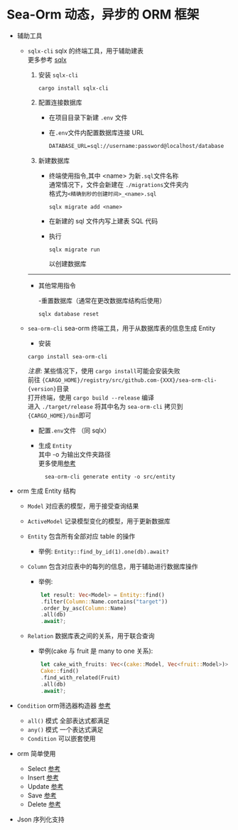 # Sea-Orm 动态，异步的 ORM 框架

- 辅助工具

  - `sqlx-cli` sqlx 的终端工具，用于辅助建表  
    更多参考 [sqlx](https://crates.io/crates/sqlx-cli)

    1. 安装 `sqlx-cli`

       ```shell
       cargo install sqlx-cli
       ```

    2. 配置连接数据库

       - 在项目目录下新建 `.env` 文件
       - 在`.env`文件内配置数据库连接 URL

         ```txt
         DATABASE_URL=sql://username:password@localhost/database
         ```

    3. 新建数据库

       - 终端使用指令,其中 <name\> 为新`.sql`文件名称  
         通常情况下，文件会新建在 `./migrations`文件夹内  
         格式为`<精确到秒的创建时间>_<name>.sql`

         ```shell
         sqlx migrate add <name>
         ```

       - 在新建的 sql 文件内写上建表 SQL 代码
       - 执行

         ```shell
         sqlx migrate run
         ```

         以创建数据库

    ***

    - 其他常用指令

      -重置数据库（通常在更改数据库结构后使用）

      ```shell
      sqlx database reset
      ```

  - `sea-orm-cli` sea-orm 终端工具，用于从数据库表的信息生成 Entity

    - 安装

    ```shell
    cargo install sea-orm-cli
    ```

    _注意_: 某些情况下，使用 `cargo install`可能会安装失败  
    前往 `{CARGO_HOME}/registry/src/github.com-{XXX}/sea-orm-cli-{version}`目录  
    打开终端，使用 `cargo build --release` 编译  
    进入 `./target/release` 将其中名为 `sea-orm-cli` 拷贝到 `{CARGO_HOME}/bin`即可

    - 配置`.env`文件 （同 sqlx）
    - 生成 `Entity`  
      其中 -o 为输出文件夹路径  
      更多使用[参考](https://www.sea-ql.org/SeaORM/docs/generate-entity/sea-orm-cli)

      ```shell
        sea-orm-cli generate entity -o src/entity
      ```

- orm 生成 Entity 结构

  - `Model` 对应表的模型，用于接受查询结果
  - `ActiveModel` 记录模型变化的模型，用于更新数据库
  - `Entity` 包含所有全部对应 table 的操作
    - 举例: `Entity::find_by_id(1).one(db).await?`
  - `Column` 包含对应表中的每列的信息，用于辅助进行数据库操作

    - 举例:

    ```rust
        let result: Vec<Model> = Entity::find()
        .filter(Column::Name.contains("target"))
        .order_by_asc(Column::Name)
        .all(db)
        .await?;
    ```

  - `Relation` 数据库表之间的关系，用于联合查询

    - 举例(cake 与 fruit 是 many to one 关系):

    ```rust
        let cake_with_fruits: Vec<(cake::Model, Vec<fruit::Model>)> =
        Cake::find()
        .find_with_related(Fruit)
        .all(db)
        .await?;
    ```

- `Condition` orm筛选器构造器 [参考](https://www.sea-ql.org/SeaORM/docs/advanced-query/conditional-expression)
    - `all()` 模式 全部表达式都满足
    - `any()` 模式 一个表达式满足
    - `Condition` 可以嵌套使用

- orm 简单使用

  - Select [参考](https://www.sea-ql.org/SeaORM/docs/basic-crud/select/)
  - Insert [参考](https://www.sea-ql.org/SeaORM/docs/basic-crud/insert/)
  - Update [参考](https://www.sea-ql.org/SeaORM/docs/basic-crud/update)
  - Save [参考](https://www.sea-ql.org/SeaORM/docs/basic-crud/save)
  - Delete [参考](https://www.sea-ql.org/SeaORM/docs/basic-crud/delete)

- Json 序列化支持
